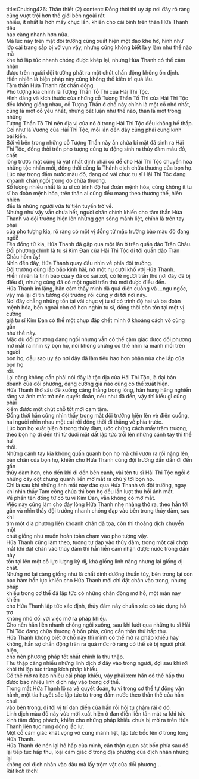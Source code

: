 title:Chương426: Thân thiết (2)
content:
Đồng thời thì uy áp nơi đây rõ ràng cũng vượt trội hơn thế giới bên ngoài rất<br>nhiều, ít nhất là hơn mấy chục lần, khiến cho cái bình trên thân Hứa Thanh tiêu<br>hao càng nhanh hơn nữa.<br>Mà lúc này trên mặt đội trưởng cũng xuất hiện một đạo khe hở, hình như<br>lớp cải trang sắp bị vỡ vụn vậy, nhưng cũng không biết là y làm như thế nào mà<br>khe hở lập tức nhanh chóng được khép lại, nhưng Hứa Thanh có thể cảm nhận<br>được trên người đội trưởng phát ra một chút chấn động không ổn định.<br>Hiển nhiên là biện pháp này cũng không thể kiên trì quá lâu.<br>Tâm thần Hứa Thanh rất chấn động.<br>Pho tượng kia chính là Tượng Thần Tổ Thi của Hải Thi Tộc.<br>Hình dáng và kích thước của những cỗ Tượng Thần Tổ Thi của Hải Thi Tộc<br>đều không giống nhau, cỗ Tượng Thần ở chỗ này chính là một cỗ nhỏ nhất,<br>cũng là một cỗ yếu nhất, nhưng bất luận như thế nào, thân là một trong những<br>Tượng Thần Tổ Thi nên địa vị của nó ở trong Hải Thi Tộc đều không hề thấp.<br>Coi như là Vương của Hải Thi Tộc, mỗi lần đến đây cũng phải cung kính<br>bái kiến.<br>Bởi vì bên trong những cỗ Tượng Thần này ẩn chứa bí mật đã sinh ra Hải<br>Thi Tộc, đồng thời trên pho tượng cũng tự động sinh ra thủy đàm màu đỏ, chất<br>lỏng trước mặt cũng là vật nhất định phải có để cho Hải Thi Tộc chuyển hóa<br>những tộc nhân mới, đồng thời cũng là Thánh dịch chữa thương của bọn họ.<br>Lúc này trong đầm nước màu đỏ, đang có vài chục tu sĩ Hải Thi Tộc đang<br>khoanh chân ngồi trong đó chữa thương.<br>Số lượng nhiều nhất là tu sĩ có trình độ hai đoàn mệnh hỏa, cũng không ít tu<br>sĩ ba đoàn mệnh hỏa, trên thân ai cũng đều mang theo thương thế, hiển nhiên<br>đều là những người vừa từ tiền tuyến trở về.<br>Nhưng như vậy vẫn chưa hết, người chân chính khiến cho tâm thần Hứa<br>Thanh và đội trưởng hiện lên những gợn sóng mãnh liệt, chính là trên tay phải<br>của pho tượng kia, rõ ràng có một vị đồng tử mặc trường bào màu đỏ đang<br>ngồi!<br>Tên đồng tử kia, Hứa Thanh đã gặp qua một lần ở trên quần đảo Trân Châu.<br>Đối phương chính là tu sĩ Kim Đan của Hải Thi Tộc đi tới quần đảo Trân<br>Châu hôm ấy!<br>Nhìn đến đây, Hứa Thanh quay đầu nhìn về phía đội trưởng.<br>Đội trưởng cũng lắp bắp kinh hãi, nở một nụ cười khổ với Hứa Thanh.<br>Hiển nhiên là tình báo của y đã có sai xót, có lẽ người trấn thủ nơi đây đã bị<br>điều đi, nhưng cũng đã có một người trấn thủ mới được điều đến.<br>Hứa Thanh im lặng, hắn cảm thấy mình đã quá điên cuồng và …ngu ngốc,<br>vậy mà lại đi tin tưởng đội trưởng rồi cùng y đi tới nơi này.<br>Nơi đây chẳng những tồn tại vài chục vị tu sĩ có trình độ hai và ba đoàn<br>mệnh hỏa, bên ngoài còn có hơn nghìn tu sĩ, đồng thời còn tồn tại một vị cường<br>giả tu sĩ Kim Đan có thể một chụp đập chết mình ở khoảng cách vô cùng gần<br>như thế này.<br>Mặc dù đối phương đang ngồi nhưng vẫn có thể cảm giác được đối phương<br>mở mắt ra nhìn kỹ bọn họ, nói không chừng có thể nhìn ra manh mối trên người<br>bọn họ, dẫu sao uy áp nơi đây đã làm tiêu hao hơn phân nửa che lấp của bọn họ<br>rồi.<br>Lại càng không cần phải nói đây là tộc địa của Hải Thi Tộc, là đại bản<br>doanh của đối phương, dạng cường giả nào cũng có thể xuất hiện.<br>Hứa Thanh thở sâu đè xuống căng thẳng trong lòng, hắn hung hăng nghiến<br>răng và ánh mắt trở nên quyết đoán, nếu như đã đến, vậy thì kiểu gì cũng phải<br>kiếm được một chút chỗ tốt mới cam tâm.<br>Đồng thời hắn cũng nhìn thấy trong mắt đội trưởng hiện lên vẻ điên cuồng,<br>hai người nhìn nhau một cái rồi đồng thời đi thẳng về phía trước.<br>Lúc bọn họ xuất hiện ở trong thủy đàm, ước chừng cách mấy trăm trượng,<br>theo bọn họ đi đến thì từ dưới mặt đất lập tức trồi lên những cánh tay thi thể hư<br>thối.<br>Những cánh tay kia không quấn quanh bọn họ mà chỉ vươn ra rồi nâng lên<br>bàn chân của bọn họ, khiến cho Hứa Thanh cùng đội trưởng dần dần đi đến gần<br>thủy đàm hơn, cho đến khi đi đến bên cạnh, vài tên tu sĩ Hải Thi Tộc ngồi ở<br>những cây cột chung quanh liền mở mắt ra chú ý tới bọn họ.<br>Chỉ là sau khi những ánh mắt này đảo qua Hứa Thanh và đội trưởng, ngay<br>khi nhìn thấy Tam công chúa thì bọn họ đều lần lượt thu hồi ánh mắt.<br>Về phần tên đồng tử có tu vi Kim Đan, vẫn không có mở mắt.<br>Việc này cũng làm cho đáy lòng Hứa Thanh nhẹ nhàng thở ra, theo hắn tới<br>gần và nhìn thấy đội trưởng nhanh chóng đạp vào bên trong thủy đàm, sau khi<br>tìm một địa phương liền khoanh chân đả tọa, còn thi thoảng dịch chuyển một<br>chút giống như muốn hoàn toàn chạm vào pho tượng vậy.<br>Hứa Thanh cũng làm theo, tương tự đạp vào thủy đàm, trong một cái chớp<br>mắt khi đặt chân vào thủy đàm thì hắn liền cảm nhận được nước trong đầm này<br>tồn tại lên một cỗ lực lượng kỳ dị, khá giống linh năng nhưng lại giống dị chất.<br>Nhưng nó lại càng giống như là chất dinh dưỡng thuần túy, bên trong lại còn<br>bao hàm hồn lực khiến cho Hứa Thanh mới chỉ đặt chân vào trong, nhưng pháp<br>khiếu trong cơ thể đã lập tức có những chấn động mơ hồ, một màn này khiến<br>cho Hứa Thanh lập tức xác định, thủy đàm này chuẩn xác có tác dụng hỗ trợ<br>không nhỏ đối với việc mở ra pháp khiếu.<br>Cho nên hắn liền nhanh chóng ngồi xuống, sau khi lướt qua những tu sĩ Hải<br>Thi Tộc đang chữa thương ở bốn phía, cũng cẩn thận thử hấp thu.<br>Hứa Thanh không biết ở chỗ này thì mình có thể mở ra pháp khiếu hay<br>không, hắn sợ chấn động tràn ra quá mức rõ ràng có thể sẽ bị người phát hiện,<br>cho nên phương pháp tốt nhất chính là thu thập.<br>Thu thập càng nhiều những linh dịch ở đây vào trong người, đợi sau khi rời<br>khỏi thì lập tức trùng kích pháp khiếu.<br>Có thể mở ra bao nhiêu cái pháp khiếu, vậy phải xem hắn có thể hấp thu<br>được bao nhiêu linh dịch này vào trong cơ thể.<br>Trong mắt Hứa Thanh lộ ra vẻ quyết đoán, tu vi trong cơ thể tự động vận<br>hành, một tia huyết sắc lập tức từ trong đầm nước theo thân thể của hắn chui<br>vào bên trong, đi tới vị trí đan điền của hắn rồi hội tụ chậm rãi ở đó.<br>Linh dịch màu đỏ này vừa mới xuất hiện ở đan điền liền tản mát ra khí tức<br>kinh tâm động phách, khiến cho những pháp khiếu chưa bị mở ra trên Hứa<br>Thanh liên tục rung động lắc lư.<br>Một cỗ cảm giác khát vọng vô cùng mãnh liệt, lập tức bốc lên ở trong lòng<br>Hứa Thanh.<br>Hứa Thanh đè nén lại hô hấp của mình, cẩn thận quan sát bốn phía sau đó<br>lại tiếp tục hấp thu, loại cảm giác ở trong địa phương của địch nhân nhưng lại<br>không coi địch nhân vào đâu mà lấy trộm vật của đối phương…<br>Rất k*ch th*ch!